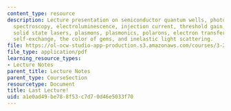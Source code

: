 ```yaml
---
content_type: resource
description: Lecture presentation on semiconductor quantum wells, photoluminescence
  spectroscopy, electroluminescence, injection current, threshold gain, slope efficiency,
  solid state lasers, plasmons, plasmonics, polarons, electron transfer, ferrous-ferric
  self-exchange, the color of gems, and inelastic light scattering.
file: https://ol-ocw-studio-app-production.s3.amazonaws.com/courses/3-23-electrical-optical-and-magnetic-properties-of-materials-fall-2007/a1e0ad49be788f53c7d70d46e5033f70_clean25.pdf
file_type: application/pdf
learning_resource_types:
- Lecture Notes
parent_title: Lecture Notes
parent_type: CourseSection
resourcetype: Document
title: Last Lecture!
uid: a1e0ad49-be78-8f53-c7d7-0d46e5033f70
---
```

